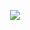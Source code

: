 <p align="center">
  <img src="https://github.com/polytimos/master-source/blob/master/src/qt/poly.png">
</p>
<br>

